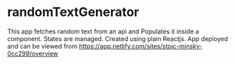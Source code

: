 # randomTextGenerator
This app fetches random text from an api and Populates it inside a component. 
States are managed. Created using plain Reactjs.
App deployed and can be viewed from https://app.netlify.com/sites/stoic-minsky-0cc299/overview
